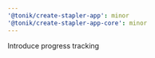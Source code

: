 ```yaml
---
'@tonik/create-stapler-app': minor
'@tonik/create-stapler-app-core': minor
---
```


Introduce progress tracking
